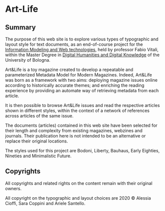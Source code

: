 # Art-Life

## Summary
The purpose of this web site is to explore various types of typographic and layout style for text documents, as an end-of-course project for the [Information Modeling and Web technologies](https://www.unibo.it/it/didattica/insegnamenti/insegnamento/2019/424627), held by professor Fabio Vitali, within the Master Degree in [Digital Humanities and Digital Knowledge](https://corsi.unibo.it/2cycle/DigitalHumanitiesKnowledge) of the University of Bologna.

Art&Life is a toy magazine created to develop a repeatable and parameterized Metadata Model for Modern Magazines. Indeed, Art&Life was born as a framework with two aims: deploying magazine issues online according to historically accurate themes; and enriching the reading experience by providing an automate way of retrieving metadata from each article.

It is then possible to browse Art&Life issues and read the respective articles shown in different styles, within the context of a network of references across articles of the same issue.

The documents (articles) contained in this web site have been selected for their length and complexity from existing magazines, webzines and journals. Their publication here is not intended to be an alternative or replace their original locations.

The styles used for this project are Bodoni, Liberty, Bauhaus, Early Eighties, Nineties and Minimalistic Future.

## Copyrights

All copyrights and related rights on the content remain with their original owners.

All copyright on the typographic and layout choices are 2020 © Alessia Cioffi, Sara Coppini and Ariele Santello.
